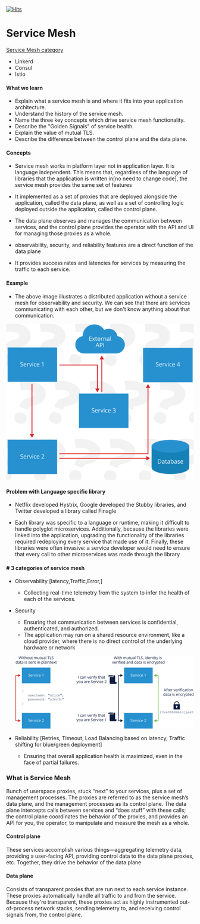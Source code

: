 [![Hits](https://hits.seeyoufarm.com/api/count/incr/badge.svg?url=https%3A%2F%2Fgithub.com%2Fakilans%2Fservice-mesh&count_bg=%2379C83D&title_bg=%23555555&icon=&icon_color=%23E7E7E7&title=hits&edge_flat=false)](https://hits.seeyoufarm.com)

# Service Mesh

[Service Mesh category](https://landscape.cncf.io/card-mode?category=service-mesh&grouping=category)

- Linkerd
- Consul
- Istio

#### What we learn

- Explain what a service mesh is and where it fits into your application architecture.
- Understand the history of the service mesh.
- Name the three key concepts which drive service mesh functionality.
- Describe the "Golden Signals" of service health.
- Explain the value of mutual TLS.
- Describe the difference between the control plane and the data plane.

#### Concepts

- Service mesh works in platform layer not in application layer. It is language independent. This means that, regardless of the language of libraries that the application is written in[no need to change code], the service mesh provides the same set of features

- It implemented as a set of proxies that are deployed alongside the application, called the data plane, as well as a set of controlling logic deployed outside the application, called the control plane.

- The data plane observes and manages the communication between services, and the control plane provides the operator with the API and UI for managing those proxies as a whole.

- observability, security, and reliability features are a direct function of the data plane

- It provides success rates and latencies for services by measuring the traffic to each service. 

#### Example

- The above image illustrates a distributed application without a service mesh for observability and security. We can see that there are services communicating with each other, but we don't know anything about that communication.

![Example Microservice app without service mesh ](https://github.com/akilans/service-mesh/blob/main/images/ms-without-sm.png?raw=true)

#### Problem with Language specific library

- Netflix developed Hystrix, Google developed the Stubby libraries, and Twitter developed a library called Finagle

- Each library was specific to a language or runtime, making it difficult to handle polyglot microservices. Additionally, because the libraries were linked into the application, upgrading the functionality of the libraries required redeploying every service that made use of it. Finally, these libraries were often invasive: a service developer would need to ensure that every call to other microservices was made through the library

#### # 3 categories of service mesh
- Observability [latency,Traffic,Error,]
    - Collecting real-time telemetry from the system to infer the health of each of the services.
- Security
    - Ensuring that communication between services is confidential, authenticated, and authorized.
    - The application may run on a shared resource environment, like a cloud provider, where there is no direct control of the underlying hardware or network

    ![Example Microservice app with/without mTLS ](https://github.com/akilans/service-mesh/blob/main/images/ms-security-mtls.png?raw=true)

- Reliability [Retries, Timeout, Load Balancing based on latency, Traffic shifting for blue/green deployment]
    - Ensuring that overall application health is maximized, even in the face of partial failures.

### What is Service Mesh

Bunch of userspace proxies, stuck “next” to your services, plus a set of management processes. The proxies are referred to as the service mesh’s data plane, and the management processes as its control plane. The data plane intercepts calls between services and “does stuff” with these calls; the control plane coordinates the behavior of the proxies, and provides an API for you, the operator, to manipulate and measure the mesh as a whole.

#### Control plane

These services accomplish various things—aggregating telemetry data, providing a user-facing API, providing control data to the data plane proxies, etc. Together, they drive the behavior of the data plane

#### Data plane

Consists of transparent proxies that are run next to each service instance. These proxies automatically handle all traffic to and from the service. Because they're transparent, these proxies act as highly instrumented out-of-process network stacks, sending telemetry to, and receiving control signals from, the control plane.

